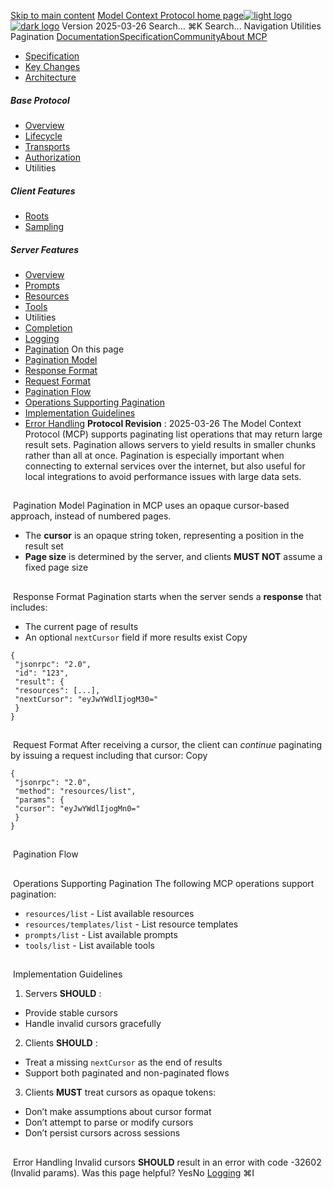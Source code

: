 [Skip to main content](#content-area)
[Model Context Protocol home page![light logo](https://mintcdn.com/mcp/4ZXF1PrDkEaJvXpn/logo/light.svg?fit=max&auto=format&n=4ZXF1PrDkEaJvXpn&q=85&s=4498cb8a57d574005f3dca62bdd49c95)![dark logo](https://mintcdn.com/mcp/4ZXF1PrDkEaJvXpn/logo/dark.svg?fit=max&auto=format&n=4ZXF1PrDkEaJvXpn&q=85&s=c0687c003f8f2cbdb24772ab4c8a522c)](/)
Version 2025-03-26
Search...
⌘K
Search...
Navigation
Utilities
Pagination
[Documentation](/docs/getting-started/intro)[Specification](/specification/2025-06-18)[Community](/community/communication)[About MCP](/about)
 * [Specification](/specification/2025-03-26)
 * [Key Changes](/specification/2025-03-26/changelog)
 * [Architecture](/specification/2025-03-26/architecture)
##### Base Protocol
 * [Overview](/specification/2025-03-26/basic)
 * [Lifecycle](/specification/2025-03-26/basic/lifecycle)
 * [Transports](/specification/2025-03-26/basic/transports)
 * [Authorization](/specification/2025-03-26/basic/authorization)
 * Utilities
##### Client Features
 * [Roots](/specification/2025-03-26/client/roots)
 * [Sampling](/specification/2025-03-26/client/sampling)
##### Server Features
 * [Overview](/specification/2025-03-26/server)
 * [Prompts](/specification/2025-03-26/server/prompts)
 * [Resources](/specification/2025-03-26/server/resources)
 * [Tools](/specification/2025-03-26/server/tools)
 * Utilities
 * [Completion](/specification/2025-03-26/server/utilities/completion)
 * [Logging](/specification/2025-03-26/server/utilities/logging)
 * [Pagination](/specification/2025-03-26/server/utilities/pagination)
On this page
 * [Pagination Model](#pagination-model)
 * [Response Format](#response-format)
 * [Request Format](#request-format)
 * [Pagination Flow](#pagination-flow)
 * [Operations Supporting Pagination](#operations-supporting-pagination)
 * [Implementation Guidelines](#implementation-guidelines)
 * [Error Handling](#error-handling)
**Protocol Revision** : 2025-03-26
The Model Context Protocol (MCP) supports paginating list operations that may return large result sets. Pagination allows servers to yield results in smaller chunks rather than all at once. Pagination is especially important when connecting to external services over the internet, but also useful for local integrations to avoid performance issues with large data sets.
## 
[​](#pagination-model)
Pagination Model
Pagination in MCP uses an opaque cursor-based approach, instead of numbered pages.
 * The **cursor** is an opaque string token, representing a position in the result set
 * **Page size** is determined by the server, and clients **MUST NOT** assume a fixed page size
## 
[​](#response-format)
Response Format
Pagination starts when the server sends a **response** that includes:
 * The current page of results
 * An optional `nextCursor` field if more results exist
Copy
```
{
 "jsonrpc": "2.0",
 "id": "123",
 "result": {
 "resources": [...],
 "nextCursor": "eyJwYWdlIjogM30="
 }
}
```
## 
[​](#request-format)
Request Format
After receiving a cursor, the client can _continue_ paginating by issuing a request including that cursor:
Copy
```
{
 "jsonrpc": "2.0",
 "method": "resources/list",
 "params": {
 "cursor": "eyJwYWdlIjogMn0="
 }
}
```
## 
[​](#pagination-flow)
Pagination Flow
## 
[​](#operations-supporting-pagination)
Operations Supporting Pagination
The following MCP operations support pagination:
 * `resources/list` - List available resources
 * `resources/templates/list` - List resource templates
 * `prompts/list` - List available prompts
 * `tools/list` - List available tools
## 
[​](#implementation-guidelines)
Implementation Guidelines
 1. Servers **SHOULD** :
 * Provide stable cursors
 * Handle invalid cursors gracefully
 2. Clients **SHOULD** :
 * Treat a missing `nextCursor` as the end of results
 * Support both paginated and non-paginated flows
 3. Clients **MUST** treat cursors as opaque tokens:
 * Don’t make assumptions about cursor format
 * Don’t attempt to parse or modify cursors
 * Don’t persist cursors across sessions
## 
[​](#error-handling)
Error Handling
Invalid cursors **SHOULD** result in an error with code -32602 (Invalid params).
Was this page helpful?
YesNo
[Logging](/specification/2025-03-26/server/utilities/logging)
⌘I